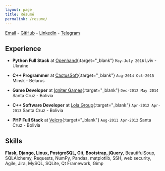 ```yaml
---
layout: page
title: Résumé
permalink: /resume/
---
```


[Email](mailto:andrei.cpp@gmail.com) - [GitHub](https://github.com/AndreiRegiani) - [LinkedIn](https://www.linkedin.com/in/AndreiRegiani) - [Telegram](https://telegram.me/regxyz)

## Experience

* **Python Full Stack** at [Openhand](http://openhand.co.il){:target="_blank"}
`May-July 2016` Lviv - Ukraine

* **C++ Programmer** at [CactusSoft](http://cactussoft.biz){:target="_blank"}
`Aug-2014 Oct-2015` Minsk - Belarus

* **Game Developer** at [Igniter Games](https://www.facebook.com/IgniterGames/){:target="_blank"}
`Dec-2012 May 2014` Santa Cruz - Bolivia

* **C++ Software Developer** at [Lola Group](https://www.facebook.com/lolagroupsrl){:target="_blank"}
`Apr-2012 Apr-2013` Santa Cruz - Bolivia

* **PHP Full Stack** at [Velcro](http://www.velcro.com.bo/){:target="_blank"}
`Aug-2011 Apr-2012` Santa Cruz - Bolivia


## Skills

**Flask, Django, Linux, PostgreSQL, Git, Bootstrap, jQuery**, BeautifulSoup, SQLAlchemy, Requests, NumPy, Pandas, matplotlib, SSH, web security, Agile, Jira, MySQL, SQLite, Qt Framework, Gimp
